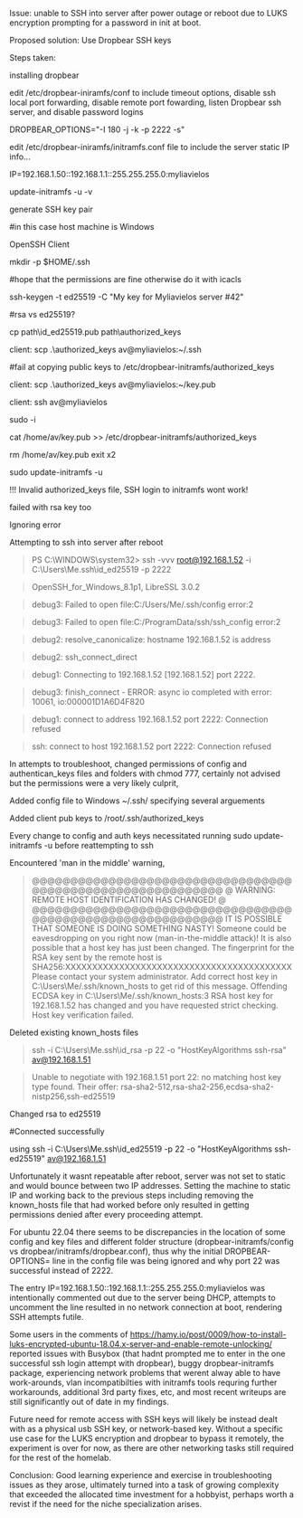 Issue: unable to SSH into server after power outage or reboot due to LUKS encryption prompting for a password in init at boot. 

Proposed solution: Use Dropbear SSH keys 

Steps taken: 



installing dropbear

edit /etc/dropbear-iniramfs/conf to include timeout options, disable ssh local port forwarding, disable remote port fowarding, listen Dropbear ssh server, and disable password logins 

DROPBEAR_OPTIONS="-I 180 -j -k -p 2222 -s" 


edit /etc/dropbear-iniramfs/initramfs.conf file to include the server static IP info... 

IP=192.168.1.50::192.168.1.1::255.255.255.0:myliavielos

update-initramfs -u -v

generate SSH key pair

#in this case host machine is Windows

OpenSSH Client

mkdir -p $HOME/.ssh

#hope that the permissions are fine otherwise do it with icacls


ssh-keygen -t ed25519 -C "My key for Myliavielos server #42"

#rsa vs ed25519?

cp path\id_ed25519.pub path\authorized_keys


client: scp .\authorized_keys av@myliavielos:~/.ssh

#fail at copying public keys to /etc/dropbear-initramfs/authorized_keys

client: scp .\authorized_keys av@myliavielos:~/key.pub

client: ssh av@myliavielos

sudo -i

cat /home/av/key.pub >> /etc/dropbear-initramfs/authorized_keys

rm /home/av/key.pub
exit x2

sudo update-initramfs -u
 
!!! Invalid authorized_keys file, SSH login to initramfs wont work!

failed with rsa key too

 
 Ignoring error
 
 Attempting to ssh into server after reboot 
 
 > PS C:\WINDOWS\system32> ssh -vvv root@192.168.1.52 -i C:\Users\Me\.ssh\id_ed25519 -p 2222
 
> OpenSSH_for_Windows_8.1p1, LibreSSL 3.0.2

> debug3: Failed to open file:C:/Users/Me/.ssh/config error:2

> debug3: Failed to open file:C:/ProgramData/ssh/ssh_config error:2

> debug2: resolve_canonicalize: hostname 192.168.1.52 is address

> debug2: ssh_connect_direct

> debug1: Connecting to 192.168.1.52 [192.168.1.52] port 2222.

> debug3: finish_connect - ERROR: async io completed with error: 10061, io:000001D1A6D4F820

> debug1: connect to address 192.168.1.52 port 2222: Connection refused

> ssh: connect to host 192.168.1.52 port 2222: Connection refused

In attempts to troubleshoot, changed permissions of config and authentican_keys files and folders with chmod 777, certainly not advised but the permissions were a very likely culprit, 

Added config file to Windows ~/.ssh/ specifying several arguements 

Added client pub keys to /root/.ssh/authorized_keys

Every change to config and auth keys necessitated running sudo update-initramfs -u before reattempting to ssh

Encountered 'man in the middle' warning, 

>@@@@@@@@@@@@@@@@@@@@@@@@@@@@@@@@@@@@@@@@@@@@@@@@@@@@@@@@@@@
@    WARNING: REMOTE HOST IDENTIFICATION HAS CHANGED!     @
@@@@@@@@@@@@@@@@@@@@@@@@@@@@@@@@@@@@@@@@@@@@@@@@@@@@@@@@@@@
IT IS POSSIBLE THAT SOMEONE IS DOING SOMETHING NASTY!
Someone could be eavesdropping on you right now (man-in-the-middle attack)!
It is also possible that a host key has just been changed.
The fingerprint for the RSA key sent by the remote host is
SHA256:XXXXXXXXXXXXXXXXXXXXXXXXXXXXXXXXXXXXXXXXXX
Please contact your system administrator.
Add correct host key in C:\\Users\\Me/.ssh/known_hosts to get rid of this message.
Offending ECDSA key in C:\\Users\\Me/.ssh/known_hosts:3
RSA host key for 192.168.1.52 has changed and you have requested strict checking.
Host key verification failed.

Deleted existing known_hosts files

> ssh -i C:\Users\Me\.ssh\id_rsa -p 22 -o "HostKeyAlgorithms ssh-rsa" av@192.168.1.51

> Unable to negotiate with 192.168.1.51 port 22: no matching host key type found. Their offer: rsa-sha2-512,rsa-sha2-256,ecdsa-sha2-nistp256,ssh-ed25519

Changed rsa to ed25519

#Connected successfully 

using ssh -i C:\Users\Me\.ssh\id_ed25519 -p 22 -o "HostKeyAlgorithms ssh-ed25519" av@192.168.1.51

Unfortunately it wasnt repeatable after reboot, server was not set to static and would bounce between two IP addresses. Setting the machine to static IP and working back to the previous steps including removing the known_hosts file that had worked before only resulted in getting permissions denied after every proceeding attempt. 

For ubuntu 22.04 there seems to be discrepancies in the location of some config and key files and different folder structure (dropbear-initramfs/config vs dropbear/initramfs/dropbear.conf), thus why the initial DROPBEAR-OPTIONS= line in the config file was being ignored and why port 22 was successful instead of 2222. 

The entry IP=192.168.1.50::192.168.1.1::255.255.255.0:myliavielos was intentionally commented out due to the server being DHCP, attempts to uncomment the line resulted in no network connection at boot, rendering SSH attempts futile. 

Some users in the comments of https://hamy.io/post/0009/how-to-install-luks-encrypted-ubuntu-18.04.x-server-and-enable-remote-unlocking/ reported issues with Busybox (that hadnt prompted me to enter  in the one successful ssh login attempt with dropbear), buggy dropbear-initramfs package, experiencing network problems that werent alway able to have work-arounds, vlan incompatibilties with initramfs tools requring further workarounds, additional 3rd party fixes, etc, and most recent writeups are still significantly out of date in my findings. 

Future need for remote access with SSH keys will likely be instead dealt with as a physical usb SSH key, or network-based key. Without a specific use case for the LUKS encryption and dropbear to bypass it remotely, the experiment is over for now, as there are other networking tasks still required for the rest of the homelab.

Conclusion: Good learning experience and exercise in troubleshooting issues as they arose, ultimately turned into a task of growing complexity that exceeded the allocated time investment for a hobbyist, perhaps worth a revist if the need for the niche specialization arises. 

 
